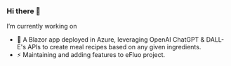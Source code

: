### Hi there 👋
  I’m currently working on 

- 🌱 A Blazor app deployed in Azure, leveraging OpenAI ChatGPT & DALL-E's  APIs to create meal recipes based on any given ingredients.
- ⚡ Maintaining and adding features to eFluo project.


<!--
**leobdev/leobdev** is a ✨ _special_ ✨ repository because its `README.md` (this file) appears on your GitHub profile.

Here are some ideas to get you started:

- 🔭 I’m currently working on ...
- 🌱 I’m currently learning ...
- 👯 I’m looking to collaborate on ...
- 🤔 I’m looking for help with ...
- 💬 Ask me about ...
- 📫 How to reach me: ...
- 😄 Pronouns: ...
- ⚡ Fun fact: ...
-->
